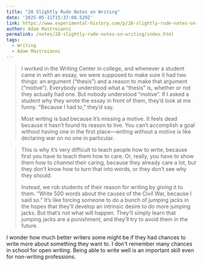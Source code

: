 ```yaml
---
title: "28 Slightly Rude Notes on Writing"
date: '2025-05-11T15:37:08.529Z'
link: https://www.experimental-history.com/p/28-slightly-rude-notes-on-writing
author: Adam Mastroianni
permalink: /notes/28-slightly-rude-notes-on-writing/index.html
tags:
  - Writing
  - Adam Mastroianni
---
```

> I worked in the Writing Center in college, and whenever a student came in with an essay, we were supposed to make sure it had two things: an argument (“thesis”) and a reason to make that argument (“motive”). Everybody understood what a “thesis” is, whether or not they actually had one. But nobody understood “motive”. If I asked a student why they wrote the essay in front of them, they’d look at me funny. “Because I had to,” they’d say.
> 
> Most writing is bad because it’s missing a motive. It feels dead because it hasn’t found its reason to live. You can’t accomplish a goal without having one in the first place—writing without a motive is like declaring war on no one in particular.

> This is why it’s very difficult to teach people how to write, because first you have to teach them how to care. Or, really, you have to show them how to *channel* their caring, because they already care a lot, but they don’t know how to turn that into words, or they don’t see why they should.
> 
> Instead, we rob students of their reason for writing by *giving* it to them. “Write 500 words about the causes of the Civil War, because I said so.” It’s like forcing someone to do a bunch of jumping jacks in the hopes that they’ll develop an intrinsic desire to do more jumping jacks. But that’s not what will happen. They’ll simply learn that jumping jacks are a punishment, and they’ll try to avoid them in the future.

I wonder how much better writers some might be if they had chances to write more about something they want to. I don't remember many chances in school for open writing. Being able to write well is an important skill even for non-writing professions.